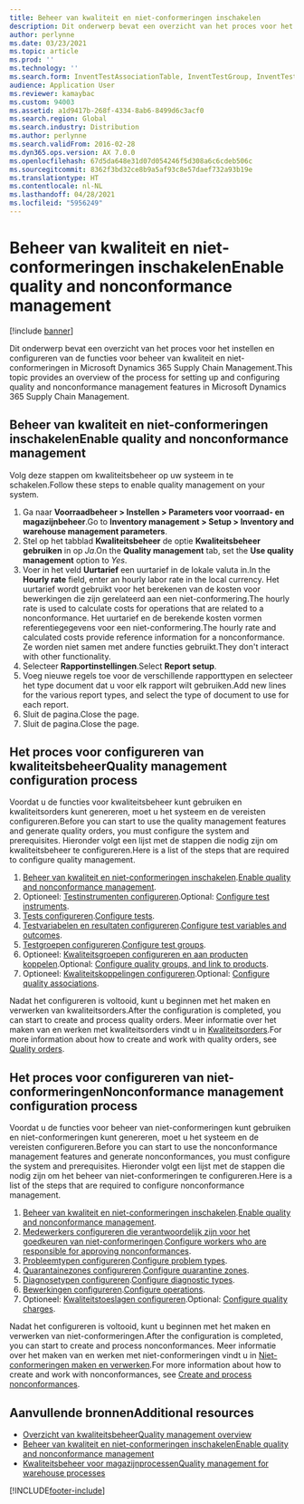```yaml
---
title: Beheer van kwaliteit en niet-conformeringen inschakelen
description: Dit onderwerp bevat een overzicht van het proces voor het instellen en configureren van de functies voor beheer van kwaliteit en niet-conformeringen in Microsoft Dynamics 365 Supply Chain Management.
author: perlynne
ms.date: 03/23/2021
ms.topic: article
ms.prod: ''
ms.technology: ''
ms.search.form: InventTestAssociationTable, InventTestGroup, InventTestItemQualityGroup, InventTestTable, InventTestVariable, InventTestVariableOutcome, InventParameters, InventProblemType, InventProblemTypeSetup, InventQuarantineZone, InventTestDiagnosticType, InventTestReportSetup, SysUserManagement, InventTestRelatedOperations
audience: Application User
ms.reviewer: kamaybac
ms.custom: 94003
ms.assetid: a1d9417b-268f-4334-8ab6-8499d6c3acf0
ms.search.region: Global
ms.search.industry: Distribution
ms.author: perlynne
ms.search.validFrom: 2016-02-28
ms.dyn365.ops.version: AX 7.0.0
ms.openlocfilehash: 67d5da648e31d07d054246f5d308a6c6cdeb506c
ms.sourcegitcommit: 8362f3bd32ce8b9a5af93c8e57daef732a93b19e
ms.translationtype: HT
ms.contentlocale: nl-NL
ms.lasthandoff: 04/28/2021
ms.locfileid: "5956249"
---
```

# <a name="enable-quality-and-nonconformance-management"></a><span data-ttu-id="25f05-103">Beheer van kwaliteit en niet-conformeringen inschakelen</span><span class="sxs-lookup"><span data-stu-id="25f05-103">Enable quality and nonconformance management</span></span>

[!include [banner](../includes/banner.md)]

<span data-ttu-id="25f05-104">Dit onderwerp bevat een overzicht van het proces voor het instellen en configureren van de functies voor beheer van kwaliteit en niet-conformeringen in Microsoft Dynamics 365 Supply Chain Management.</span><span class="sxs-lookup"><span data-stu-id="25f05-104">This topic provides an overview of the process for setting up and configuring quality and nonconformance management features in Microsoft Dynamics 365 Supply Chain Management.</span></span>

## <a name="enable-quality-and-nonconformance-management"></a><a name="enable-qm"></a><span data-ttu-id="25f05-105">Beheer van kwaliteit en niet-conformeringen inschakelen</span><span class="sxs-lookup"><span data-stu-id="25f05-105">Enable quality and nonconformance management</span></span>

<span data-ttu-id="25f05-106">Volg deze stappen om kwaliteitsbeheer op uw systeem in te schakelen.</span><span class="sxs-lookup"><span data-stu-id="25f05-106">Follow these steps to enable quality management on your system.</span></span>

1. <span data-ttu-id="25f05-107">Ga naar **Voorraadbeheer \> Instellen \> Parameters voor voorraad- en magazijnbeheer**.</span><span class="sxs-lookup"><span data-stu-id="25f05-107">Go to **Inventory management \> Setup \> Inventory and warehouse management parameters**.</span></span>
1. <span data-ttu-id="25f05-108">Stel op het tabblad **Kwaliteitsbeheer** de optie **Kwaliteitsbeheer gebruiken** in op *Ja*.</span><span class="sxs-lookup"><span data-stu-id="25f05-108">On the **Quality management** tab, set the **Use quality management** option to *Yes*.</span></span>
1. <span data-ttu-id="25f05-109">Voer in het veld **Uurtarief** een uurtarief in de lokale valuta in.</span><span class="sxs-lookup"><span data-stu-id="25f05-109">In the **Hourly rate** field, enter an hourly labor rate in the local currency.</span></span> <span data-ttu-id="25f05-110">Het uurtarief wordt gebruikt voor het berekenen van de kosten voor bewerkingen die zijn gerelateerd aan een niet-conformering.</span><span class="sxs-lookup"><span data-stu-id="25f05-110">The hourly rate is used to calculate costs for operations that are related to a nonconformance.</span></span> <span data-ttu-id="25f05-111">Het uurtarief en de berekende kosten vormen referentiegegevens voor een niet-conformering.</span><span class="sxs-lookup"><span data-stu-id="25f05-111">The hourly rate and calculated costs provide reference information for a nonconformance.</span></span> <span data-ttu-id="25f05-112">Ze worden niet samen met andere functies gebruikt.</span><span class="sxs-lookup"><span data-stu-id="25f05-112">They don't interact with other functionality.</span></span>
1. <span data-ttu-id="25f05-113">Selecteer **Rapportinstellingen**.</span><span class="sxs-lookup"><span data-stu-id="25f05-113">Select **Report setup**.</span></span>
1. <span data-ttu-id="25f05-114">Voeg nieuwe regels toe voor de verschillende rapporttypen en selecteer het type document dat u voor elk rapport wilt gebruiken.</span><span class="sxs-lookup"><span data-stu-id="25f05-114">Add new lines for the various report types, and select the type of document to use for each report.</span></span>
1. <span data-ttu-id="25f05-115">Sluit de pagina.</span><span class="sxs-lookup"><span data-stu-id="25f05-115">Close the page.</span></span>
1. <span data-ttu-id="25f05-116">Sluit de pagina.</span><span class="sxs-lookup"><span data-stu-id="25f05-116">Close the page.</span></span>

## <a name="quality-management-configuration-process"></a><span data-ttu-id="25f05-117">Het proces voor configureren van kwaliteitsbeheer</span><span class="sxs-lookup"><span data-stu-id="25f05-117">Quality management configuration process</span></span>

<span data-ttu-id="25f05-118">Voordat u de functies voor kwaliteitsbeheer kunt gebruiken en kwaliteitsorders kunt genereren, moet u het systeem en de vereisten configureren.</span><span class="sxs-lookup"><span data-stu-id="25f05-118">Before you can start to use the quality management features and generate quality orders, you must configure the system and prerequisites.</span></span> <span data-ttu-id="25f05-119">Hieronder volgt een lijst met de stappen die nodig zijn om kwaliteitsbeheer te configureren.</span><span class="sxs-lookup"><span data-stu-id="25f05-119">Here is a list of the steps that are required to configure quality management.</span></span>

1. <span data-ttu-id="25f05-120">[Beheer van kwaliteit en niet-conformeringen inschakelen](#enable-qm).</span><span class="sxs-lookup"><span data-stu-id="25f05-120">[Enable quality and nonconformance management](#enable-qm).</span></span>
1. <span data-ttu-id="25f05-121">Optioneel: [Testinstrumenten configureren](quality-test-instruments.md).</span><span class="sxs-lookup"><span data-stu-id="25f05-121">Optional: [Configure test instruments](quality-test-instruments.md).</span></span>
1. <span data-ttu-id="25f05-122">[Tests configureren](quality-tests.md).</span><span class="sxs-lookup"><span data-stu-id="25f05-122">[Configure tests](quality-tests.md).</span></span>
1. <span data-ttu-id="25f05-123">[Testvariabelen en resultaten configureren](quality-test-variables.md).</span><span class="sxs-lookup"><span data-stu-id="25f05-123">[Configure test variables and outcomes](quality-test-variables.md).</span></span>
1. <span data-ttu-id="25f05-124">[Testgroepen configureren](quality-test-groups.md).</span><span class="sxs-lookup"><span data-stu-id="25f05-124">[Configure test groups](quality-test-groups.md).</span></span>
1. <span data-ttu-id="25f05-125">Optioneel: [Kwaliteitsgroepen configureren en aan producten koppelen](quality-groups.md).</span><span class="sxs-lookup"><span data-stu-id="25f05-125">Optional: [Configure quality groups, and link to products](quality-groups.md).</span></span>
1. <span data-ttu-id="25f05-126">Optioneel: [Kwaliteitskoppelingen configureren](quality-associations.md).</span><span class="sxs-lookup"><span data-stu-id="25f05-126">Optional: [Configure quality associations](quality-associations.md).</span></span>

<span data-ttu-id="25f05-127">Nadat het configureren is voltooid, kunt u beginnen met het maken en verwerken van kwaliteitsorders.</span><span class="sxs-lookup"><span data-stu-id="25f05-127">After the configuration is completed, you can start to create and process quality orders.</span></span> <span data-ttu-id="25f05-128">Meer informatie over het maken van en werken met kwaliteitsorders vindt u in [Kwaliteitsorders](quality-orders.md).</span><span class="sxs-lookup"><span data-stu-id="25f05-128">For more information about how to create and work with quality orders, see [Quality orders](quality-orders.md).</span></span>

## <a name="nonconformance-management-configuration-process"></a><span data-ttu-id="25f05-129">Het proces voor configureren van niet-conformeringen</span><span class="sxs-lookup"><span data-stu-id="25f05-129">Nonconformance management configuration process</span></span>

<span data-ttu-id="25f05-130">Voordat u de functies voor beheer van niet-conformeringen kunt gebruiken en niet-conformeringen kunt genereren, moet u het systeem en de vereisten configureren.</span><span class="sxs-lookup"><span data-stu-id="25f05-130">Before you can start to use the nonconformance management features and generate nonconformances, you must configure the system and prerequisites.</span></span> <span data-ttu-id="25f05-131">Hieronder volgt een lijst met de stappen die nodig zijn om het beheer van niet-conformeringen te configureren.</span><span class="sxs-lookup"><span data-stu-id="25f05-131">Here is a list of the steps that are required to configure nonconformance management.</span></span>

1. <span data-ttu-id="25f05-132">[Beheer van kwaliteit en niet-conformeringen inschakelen](#enable-qm).</span><span class="sxs-lookup"><span data-stu-id="25f05-132">[Enable quality and nonconformance management](#enable-qm).</span></span>
1. <span data-ttu-id="25f05-133">[Medewerkers configureren die verantwoordelijk zijn voor het goedkeuren van niet-conformeringen](quality-responsible-workers.md).</span><span class="sxs-lookup"><span data-stu-id="25f05-133">[Configure workers who are responsible for approving nonconformances](quality-responsible-workers.md).</span></span>
1. <span data-ttu-id="25f05-134">[Probleemtypen configureren](quality-problem-types.md).</span><span class="sxs-lookup"><span data-stu-id="25f05-134">[Configure problem types](quality-problem-types.md).</span></span>
1. <span data-ttu-id="25f05-135">[Quarantainezones configureren](quality-quarantine-zones.md).</span><span class="sxs-lookup"><span data-stu-id="25f05-135">[Configure quarantine zones](quality-quarantine-zones.md).</span></span>
1. <span data-ttu-id="25f05-136">[Diagnosetypen configureren](quality-diagnostic-types.md).</span><span class="sxs-lookup"><span data-stu-id="25f05-136">[Configure diagnostic types](quality-diagnostic-types.md).</span></span>
1. <span data-ttu-id="25f05-137">[Bewerkingen configureren](quality-operations.md).</span><span class="sxs-lookup"><span data-stu-id="25f05-137">[Configure operations](quality-operations.md).</span></span>
1. <span data-ttu-id="25f05-138">Optioneel: [Kwaliteitstoeslagen configureren](quality-charges.md).</span><span class="sxs-lookup"><span data-stu-id="25f05-138">Optional: [Configure quality charges](quality-charges.md).</span></span>

<span data-ttu-id="25f05-139">Nadat het configureren is voltooid, kunt u beginnen met het maken en verwerken van niet-conformeringen.</span><span class="sxs-lookup"><span data-stu-id="25f05-139">After the configuration is completed, you can start to create and process nonconformances.</span></span> <span data-ttu-id="25f05-140">Meer informatie over het maken van en werken met niet-conformeringen vindt u in [Niet-conformeringen maken en verwerken](tasks/create-process-non-conformance.md).</span><span class="sxs-lookup"><span data-stu-id="25f05-140">For more information about how to create and work with nonconformances, see [Create and process nonconformances](tasks/create-process-non-conformance.md).</span></span>

## <a name="additional-resources"></a><span data-ttu-id="25f05-141">Aanvullende bronnen</span><span class="sxs-lookup"><span data-stu-id="25f05-141">Additional resources</span></span>

- [<span data-ttu-id="25f05-142">Overzicht van kwaliteitsbeheer</span><span class="sxs-lookup"><span data-stu-id="25f05-142">Quality management overview</span></span>](quality-management-processes.md)
- [<span data-ttu-id="25f05-143">Beheer van kwaliteit en niet-conformeringen inschakelen</span><span class="sxs-lookup"><span data-stu-id="25f05-143">Enable quality and nonconformance management</span></span>](enable-quality-management.md)
- [<span data-ttu-id="25f05-144">Kwaliteitsbeheer voor magazijnprocessen</span><span class="sxs-lookup"><span data-stu-id="25f05-144">Quality management for warehouse processes</span></span>](quality-management-for-warehouses-processes.md)

[!INCLUDE[footer-include](../../includes/footer-banner.md)]
